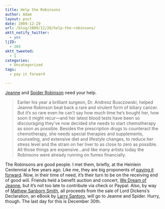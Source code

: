 ```yaml
---
title: Help the Robinsons
author: Adam
layout: post
date: 2009-12-29
url: /blog/2009/12/28/help-the-robinsons/
aktt_notify_twitter:
  - yes
ljID:
  - 265
aktt_tweeted:
  - 1
categories:
  - Uncategorized
tags:
  - pay it forward

---
```

[Jeanne][1] and [Spider Robinson][2] need your help.

> Earlier his year a brilliant surgeon, Dr. Andresz Busczowski, helped Jeanne Robinson beat back a rare and virulent form of biliary cancer. But it’s so rare even he can’t say how much time he‘s bought her, how soon it might recur—and her latest blood tests have been so discouraging they’ve now decided she needs to start chemotherapy as soon as possible. Besides the prescription drugs to counteract the chemotherapy, she needs special therapies and supplements, counseling, and extensive diet and lifestyle changes, to reduce her stress level and the strain on her liver to as close to zero as possible. All those things are expensive&#8230;and like many artists today the Robinsons were already running on fumes financially.

The Robinsons are good people. I met them, briefly, at the Heinlein Centennial a few years ago. Like me, they are big proponents of [paying it forward][3]. Now, in their time of need, it&#8217;s their turn to be on the receiving end of good will. Friends held a benefit auction and concert, [We Dream of Jeanne][4], but it&#8217;s not too late to contribute via check or Paypal. Also, by way of [Mathew Sanborn Smith][5], all proceeds from the sale of Lord Dickens’s Declaration, an eBook by [Larry Santoro][6], will go to Jeanne and Spider. Hurry, though. The last day for this is December 30th.

 [1]: http://www.spiderrobinson.com/jeanne.html
 [2]: http://www.spiderrobinson.com/index2.html
 [3]: http://en.wikipedia.org/wiki/Pay_it_forward
 [4]: http://wedreamforjeanne.blogspot.com/
 [5]: http://theonethousand.blogspot.com/2009/12/dec-30th-blog-rally-for-robinsons.html
 [6]: http://blufftoninthedriftless.blogspot.com/